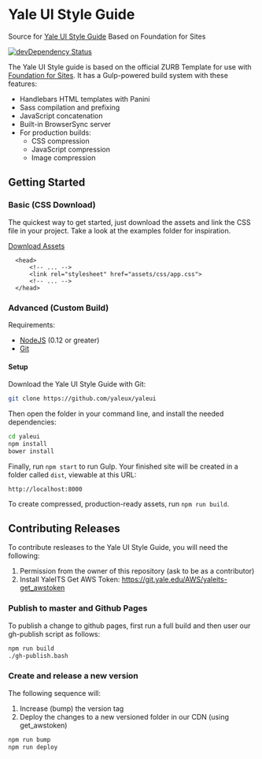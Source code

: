# Yale UI Style Guide
Source for [Yale UI Style Guide](https://yaleux.github.io/yaleui/)
Based on Foundation for Sites

[![devDependency Status](https://david-dm.org/zurb/foundation-zurb-template/dev-status.svg)](https://david-dm.org/zurb/foundation-zurb-template#info=devDependencies)

The Yale UI Style guide is based on the official ZURB Template for use with [Foundation for Sites](http://foundation.zurb.com/sites). It has a Gulp-powered build system with these features:

- Handlebars HTML templates with Panini
- Sass compilation and prefixing
- JavaScript concatenation
- Built-in BrowserSync server
- For production builds:
  - CSS compression
  - JavaScript compression
  - Image compression


## Getting Started

### Basic (CSS Download)

The quickest way to get started, just download the assets and link the CSS file in your project. Take a look at the examples folder for inspiration.

[Download Assets](https://yaleux.github.io/yaleui/YaleUI.zip)

```
  <head>
      <!-- ... -->
      <link rel="stylesheet" href="assets/css/app.css">
      <!-- ... -->
  </head>
```

### Advanced (Custom Build)

Requirements:

- [NodeJS](https://nodejs.org/en/) (0.12 or greater)
- [Git](https://git-scm.com/)

####  Setup

Download the Yale UI Style Guide with Git:


```bash
git clone https://github.com/yaleux/yaleui
```

Then open the folder in your command line, and install the needed dependencies:

```bash
cd yaleui
npm install
bower install
```

Finally, run `npm start` to run Gulp. Your finished site will be created in a folder called `dist`, viewable at this URL:

```
http://localhost:8000
```

To create compressed, production-ready assets, run `npm run build`.

## Contributing Releases

To contribute resleases to the Yale UI Style Guide, you will need the following:

1. Permission from the owner of this repository (ask to be as a contributor)
2. Install YaleITS Get AWS Token: https://git.yale.edu/AWS/yaleits-get_awstoken

### Publish to master and Github Pages

To publish a change to github pages, first run a full build and then user our gh-publish script as follows:

```bash
npm run build
./gh-publish.bash
```

### Create and release a new version

The following sequence will:
1. Increase (bump) the version tag
2. Deploy the changes to a new versioned folder in our CDN (using get_awstoken)

```bash
npm run bump
npm run deploy
```